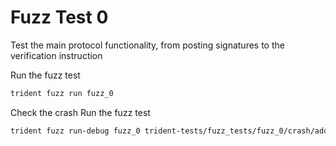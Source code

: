# Fuzz Test 0

Test the main protocol functionality, from posting signatures to the verification instruction


Run the fuzz test
```bash
trident fuzz run fuzz_0
```

Check the crash
Run the fuzz test
```bash
trident fuzz run-debug fuzz_0 trident-tests/fuzz_tests/fuzz_0/crash/addition-overflow.fuzz
```
